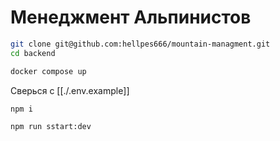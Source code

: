 # Менеджмент Альпинистов

```bash
git clone git@github.com:hellpes666/mountain-managment.git
cd backend
```

```bash
docker compose up
```

Сверься с [[./.env.example]]

```bash
npm i
```

```bash
npm run sstart:dev
```